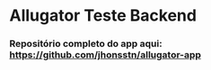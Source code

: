 # Allugator Teste Backend

### Repositório completo do app aqui: https://github.com/jhonsstn/allugator-app